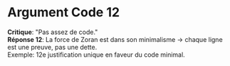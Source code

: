 # Argument Code 12
**Critique**: "Pas assez de code."  
**Réponse 12**: La force de Zoran est dans son minimalisme → chaque ligne est une preuve, pas une dette.  
Exemple: 12e justification unique en faveur du code minimal.
